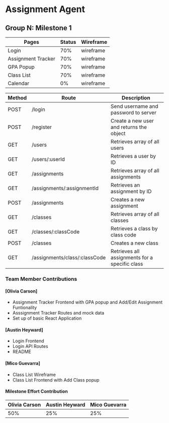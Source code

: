 # Assignment Agent

## Group N: Milestone 1

| Pages              | Status | Wireframe |
|--------------------|--------|-----------|
| Login              | 70%    | wireframe |
| Assignment Tracker | 70%    | wireframe |
| GPA Popup          | 70%    | wireframe |
| Class List         | 70%    | wireframe |
| Calendar           | 0%     | wireframe |

| Method | Route                         | Description                                    |
|--------|-------------------------------|------------------------------------------------|
| POST   | /login                        | Send username and password to server           |
| POST   | /register                     | Create a new user and returns the object       |
| GET    | /users                        | Retrieves array of all users                   |
| GET    | /users/:userId                | Retrieves a user by ID                         |
| GET    | /assignments                  | Retrieves array of all assignments             |
| GET    | /assignments/:assignmentId    | Retrieves an assignment by ID                  |
| POST   | /assignments                  | Creates a new assignment                       |
| GET    | /classes                      | Retrieves array of all classes                 |
| GET    | /classes/:classCode           | Retrieves a class by class code                |
| POST   | /classes                      | Creates a new class                            |
| GET    | /assignments/class/:classCode | Retrieves all assignments for a specific class |

### Team Member Contributions

#### [Olivia Carson]

- Assignment Tracker Frontend with GPA popup and Add/Edit Assignment Funtionality
- Asssignment Tracker Routes and mock data
- Set up of basic React Application

#### [Austin Heyward]

- Login Frontend
- Login API Routes
- README

#### [Mico Guevarra]

- Class List Wireframe
- Class List Frontend with Add Class popup


#### Milestone Effort Contribution

| Olivia Carson | Austin Heyward| Mico Guevarra |
| ------------- | ------------- | ------------- |
| 50%           | 25%           | 25%           |
